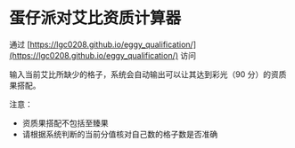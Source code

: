 # 蛋仔派对艾比资质计算器






通过 [https://lgc0208.github.io/eggy_qualification/](https://lgc0208.github.io/eggy_qualification/) 访问


输入当前艾比所缺少的格子，系统会自动输出可以让其达到彩光（90 分）的资质果搭配。



注意：
- 资质果搭配不包括至臻果
- 请根据系统判断的当前分值核对自己数的格子数是否准确


